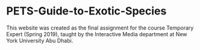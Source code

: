# PETS-Guide-to-Exotic-Species
This website was created as the final assignment for the course Temporary Expert (Spring 2019), taught by the Interactive Media department at New York University Abu Dhabi.
